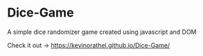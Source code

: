 # Dice-Game
A simple dice randomizer game created using javascript and DOM

Check it out -> https://kevinorathel.github.io/Dice-Game/
